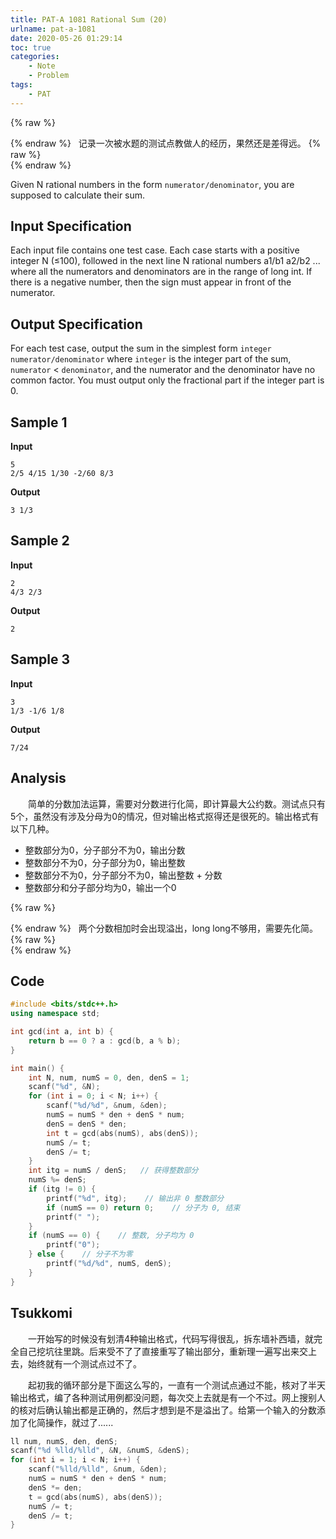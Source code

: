 ```yaml
---
title: PAT-A 1081 Rational Sum (20)
urlname: pat-a-1081
date: 2020-05-26 01:29:14
toc: true
categories:
    - Note
    - Problem
tags:
    - PAT
---
```


{% raw %}<article class="message is-info"><div class="message-body">{% endraw %}
<span class="icon"><i class="fas fa-lightbulb mr-2"></i></span>&nbsp;&nbsp;记录一次被水题的测试点教做人的经历，果然还是差得远。
{% raw %}</div></article>{% endraw %}

Given N rational numbers in the form `numerator/denominator`, you are supposed to calculate their sum.

<!--more-->

## Input Specification

Each input file contains one test case. Each case starts with a positive integer N (≤100), followed in the next line N rational numbers a1/b1 a2/b2 ... where all the numerators and denominators are in the range of long int. If there is a negative number, then the sign must appear in front of the numerator.

## Output Specification

For each test case, output the sum in the simplest form `integer numerator/denominator` where `integer` is the integer part of the sum, `numerator` < `denominator`, and the numerator and the denominator have no common factor. You must output only the fractional part if the integer part is 0.

## Sample 1

**Input**
```
5
2/5 4/15 1/30 -2/60 8/3
```

**Output**
```
3 1/3
```

## Sample 2

**Input**
```
2
4/3 2/3
```

**Output**
```
2
```

## Sample 3

**Input**
```
3
1/3 -1/6 1/8
```

**Output**
```
7/24
```

## Analysis

&emsp;&emsp;简单的分数加法运算，需要对分数进行化简，即计算最大公约数。测试点只有5个，虽然没有涉及分母为0的情况，但对输出格式抠得还是很死的。输出格式有以下几种。

+ 整数部分为0，分子部分不为0，输出分数
+ 整数部分不为0，分子部分为0，输出整数
+ 整数部分不为0，分子部分不为0，输出整数 + 分数
+ 整数部分和分子部分均为0，输出一个0

{% raw %}<article class="message is-danger"><div class="message-body">{% endraw %}
<span class="icon"><i class="fa fa-star mr-2"></i></span>&nbsp;&nbsp;两个分数相加时会出现溢出，long long不够用，需要先化简。
{% raw %}</div></article>{% endraw %}

## Code

``` cpp
#include <bits/stdc++.h>
using namespace std;

int gcd(int a, int b) {
    return b == 0 ? a : gcd(b, a % b);
}

int main() {
    int N, num, numS = 0, den, denS = 1;
    scanf("%d", &N);
    for (int i = 0; i < N; i++) {
        scanf("%d/%d", &num, &den);
        numS = numS * den + denS * num;
        denS = denS * den;
        int t = gcd(abs(numS), abs(denS));
        numS /= t;
        denS /= t;
    }
    int itg = numS / denS;   // 获得整数部分
    numS %= denS;
    if (itg != 0) {
        printf("%d", itg);    // 输出非 0 整数部分
        if (numS == 0) return 0;    // 分子为 0, 结束
        printf(" ");
    }
    if (numS == 0) {    // 整数, 分子均为 0
        printf("0");
    } else {    // 分子不为零
        printf("%d/%d", numS, denS);
    }
}
```

## Tsukkomi

&emsp;&emsp;一开始写的时候没有划清4种输出格式，代码写得很乱，拆东墙补西墙，就完全自己挖坑往里跳。后来受不了了直接重写了输出部分，重新理一遍写出来交上去，始终就有一个测试点过不了。

&emsp;&emsp;起初我的循环部分是下面这么写的，一直有一个测试点通过不能，核对了半天输出格式，编了各种测试用例都没问题，每次交上去就是有一个不过。网上搜别人的核对后确认输出都是正确的，然后才想到是不是溢出了。给第一个输入的分数添加了化简操作，就过了......

``` cpp
ll num, numS, den, denS;
scanf("%d %lld/%lld", &N, &numS, &denS);
for (int i = 1; i < N; i++) {
    scanf("%lld/%lld", &num, &den);
    numS = numS * den + denS * num;
    denS *= den;
    t = gcd(abs(numS), abs(denS));
    numS /= t;
    denS /= t;
}
```

